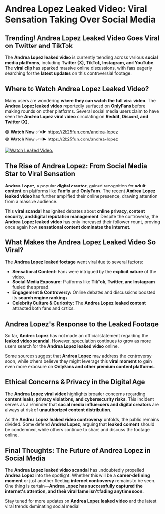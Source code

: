 # Andrea Lopez Leaked Video: Viral Sensation Taking Over Social Media

## **Trending! Andrea Lopez Leaked Video Goes Viral on Twitter and TikTok**
The **Andrea Lopez leaked video** is currently trending across various **social media platforms**, including **Twitter (X), TikTok, Instagram, and YouTube**. The **viral clip** has sparked massive online discussions, with fans eagerly searching for the **latest updates** on this controversial footage.

## **Where to Watch Andrea Lopez Leaked Video?**
Many users are wondering **where they can watch the full viral video**. The **Andrea Lopez leaked video** reportedly surfaced on **OnlyFans** before making rounds on other platforms. Several social media users claim to have seen the **Andrea Lopez viral video** circulating on **Reddit, Discord, and Twitter (X).**

🟢 **Watch Now** ✅=► https://2k25fun.com/andrea-lopez  
🟢 **Watch Now** ✅=► https://2k25fun.com/andrea-lopez  

[![Watch Leaked Video.](https://miro.medium.com/v2/resize:fit:828/format:webp/1*cilzJN44JGOrTw9NJCrNHA.gif "Watch Leaked Video")](https://2k25fun.com/andrea-lopez)

## **The Rise of Andrea Lopez: From Social Media Star to Viral Sensation**
**Andrea Lopez**, a popular **digital creator**, gained recognition for **adult content** on platforms like **Fanfix** and **OnlyFans**. The recent **Andrea Lopez leaked video** has further amplified their online presence, drawing attention from a massive audience.

This **viral scandal** has ignited debates about **online privacy, content security, and digital reputation management**. Despite the controversy, the **Andrea Lopez leaked video** has only increased their follower count, proving once again how **sensational content dominates the internet**.

## **What Makes the Andrea Lopez Leaked Video So Viral?**
The **Andrea Lopez leaked footage** went viral due to several factors:
- **Sensational Content:** Fans were intrigued by the **explicit nature** of the video.
- **Social Media Exposure:** Platforms like **TikTok, Twitter, and Instagram** fueled the spread.
- **Engagement & Controversy:** Online debates and discussions boosted its **search engine rankings**.
- **Celebrity Culture & Curiosity:** The **Andrea Lopez leaked content** attracted both fans and critics.

## **Andrea Lopez's Response to the Leaked Footage**
So far, **Andrea Lopez** has not made an official statement regarding the **leaked video scandal**. However, speculation continues to grow as more users search for the **Andrea Lopez leaked video** online.

Some sources suggest that **Andrea Lopez** may address the controversy soon, while others believe they might leverage this **viral moment** to gain even more exposure on **OnlyFans and other premium content platforms**.

## **Ethical Concerns & Privacy in the Digital Age**
The **Andrea Lopez viral video** highlights broader concerns regarding **content leaks, privacy violations, and cybersecurity risks**. This incident serves as a reminder that **social media influencers and digital creators** are always at risk of **unauthorized content distribution**.

As the **Andrea Lopez leaked video controversy** unfolds, the public remains divided. Some defend **Andrea Lopez**, arguing that **leaked content** should be condemned, while others continue to share and discuss the footage online.

## **Final Thoughts: The Future of Andrea Lopez in Social Media**
The **Andrea Lopez leaked video scandal** has undoubtedly propelled **Andrea Lopez** into the spotlight. Whether this will be a **career-defining moment** or just another fleeting **internet controversy** remains to be seen. One thing is certain—**Andrea Lopez has successfully captured the internet's attention, and their viral fame isn't fading anytime soon.**

Stay tuned for more updates on **Andrea Lopez leaked video** and the latest viral trends dominating social media!